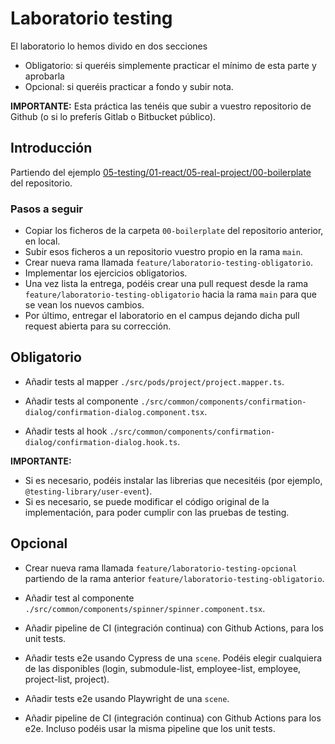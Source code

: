 # Laboratorio testing

El laboratorio lo hemos divido en dos secciones

- Obligatorio: si queréis simplemente practicar el mínimo de esta parte y aprobarla
- Opcional: si queréis practicar a fondo y subir nota.

**IMPORTANTE:** Esta práctica las tenéis que subir a vuestro repositorio de Github (o si lo preferís Gitlab o Bitbucket público).

## Introducción

Partiendo del ejemplo [05-testing/01-react/05-real-project/00-boilerplate](https://github.com/Lemoncode/master-frontend-lemoncode/tree/master/05-testing/01-react/05-real-project/00-boilerplate) del repositorio.

### Pasos a seguir

- Copiar los ficheros de la carpeta `00-boilerplate` del repositorio anterior, en local.
- Subir esos ficheros a un repositorio vuestro propio en la rama `main`.
- Crear nueva rama llamada `feature/laboratorio-testing-obligatorio`.
- Implementar los ejercicios obligatorios.
- Una vez lista la entrega, podéis crear una pull request desde la rama `feature/laboratorio-testing-obligatorio` hacia la rama `main` para que se vean los nuevos cambios.
- Por último, entregar el laboratorio en el campus dejando dicha pull request abierta para su corrección.

## Obligatorio

- Añadir tests al mapper `./src/pods/project/project.mapper.ts`.

- Añadir tests al componente `./src/common/components/confirmation-dialog/confirmation-dialog.component.tsx`.

- Añadir tests al hook `./src/common/components/confirmation-dialog/confirmation-dialog.hook.ts`.

**IMPORTANTE:**

- Si es necesario, podéis instalar las librerias que necesitéis (por ejemplo, `@testing-library/user-event`).
- Si es necesario, se puede modificar el código original de la implementación, para poder cumplir con las pruebas de testing.

## Opcional

- Crear nueva rama llamada `feature/laboratorio-testing-opcional` partiendo de la rama anterior `feature/laboratorio-testing-obligatorio`.

- Añadir test al componente `./src/common/components/spinner/spinner.component.tsx`.

- Añadir pipeline de CI (integración continua) con Github Actions, para los unit tests.

- Añadir tests e2e usando Cypress de una `scene`. Podéis elegir cualquiera de las disponibles (login, submodule-list, employee-list, employee, project-list, project).

- Añadir tests e2e usando Playwright de una `scene`.

- Añadir pipeline de CI (integración continua) con Github Actions para los e2e. Incluso podéis usar la misma pipeline que los unit tests.
